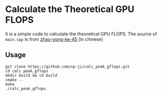 # Calculate the Theoretical GPU FLOPS
It is a simple code to calculate the theoretical GPU FLOPS.
The source of `main.cpp` is from [zhao-yong-ke-45](https://zhuanlan.zhihu.com/p/231302709) [in chinese]

## Usage
```
git clone https://github.com/xp-ji/calc_peak_gflops.git
cd calc_peak_gflops
mkdir build && cd build
cmake ..
make
./calc_peak_gflops
```

